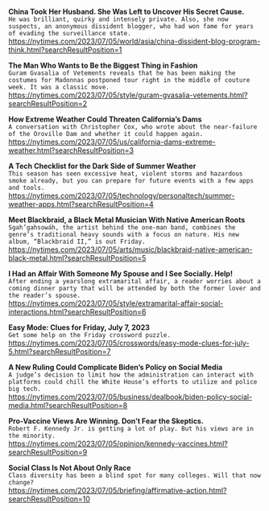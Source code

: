 **China Took Her Husband. She Was Left to Uncover His Secret Cause.**\
`He was brilliant, quirky and intensely private. Also, she now suspects, an anonymous dissident blogger, who had won fame for years of evading the surveillance state.`\
https://nytimes.com/2023/07/05/world/asia/china-dissident-blog-program-think.html?searchResultPosition=1

**The Man Who Wants to Be the Biggest Thing in Fashion**\
`Guram Gvasalia of Vetements reveals that he has been making the costumes for Madonnas postponed tour right in the middle of couture week. It was a classic move.`\
https://nytimes.com/2023/07/05/style/guram-gvasalia-vetements.html?searchResultPosition=2

**How Extreme Weather Could Threaten California’s Dams**\
`A conversation with Christopher Cox, who wrote about the near-failure of the Oroville Dam and whether it could happen again.`\
https://nytimes.com/2023/07/05/us/california-dams-extreme-weather.html?searchResultPosition=3

**A Tech Checklist for the Dark Side of Summer Weather**\
`This season has seen excessive heat, violent storms and hazardous smoke already, but you can prepare for future events with a few apps and tools.`\
https://nytimes.com/2023/07/05/technology/personaltech/summer-weather-apps.html?searchResultPosition=4

**Meet Blackbraid, a Black Metal Musician With Native American Roots**\
`Sgah’gahsowáh, the artist behind the one-man band, combines the genre’s traditional heavy sounds with a focus on nature. His new album, “Blackbraid II,” is out Friday.`\
https://nytimes.com/2023/07/05/arts/music/blackbraid-native-american-black-metal.html?searchResultPosition=5

**I Had an Affair With Someone My Spouse and I See Socially. Help!**\
`After ending a yearslong extramarital affair, a reader worries about a coming dinner party that will be attended by both the former lover and the reader’s spouse.`\
https://nytimes.com/2023/07/05/style/extramarital-affair-social-interactions.html?searchResultPosition=6

**Easy Mode: Clues for Friday, July 7, 2023**\
`Get some help on the Friday crossword puzzle.`\
https://nytimes.com/2023/07/05/crosswords/easy-mode-clues-for-july-5.html?searchResultPosition=7

**A New Ruling Could Complicate Biden’s Policy on Social Media**\
`A judge’s decision to limit how the administration can interact with platforms could chill the White House’s efforts to utilize and police big tech.`\
https://nytimes.com/2023/07/05/business/dealbook/biden-policy-social-media.html?searchResultPosition=8

**Pro-Vaccine Views Are Winning. Don’t Fear the Skeptics.**\
`Robert F. Kennedy Jr. is getting a lot of play. But his views are in the minority.`\
https://nytimes.com/2023/07/05/opinion/kennedy-vaccines.html?searchResultPosition=9

**Social Class Is Not About Only Race**\
`Class diversity has been a blind spot for many colleges. Will that now change?`\
https://nytimes.com/2023/07/05/briefing/affirmative-action.html?searchResultPosition=10

